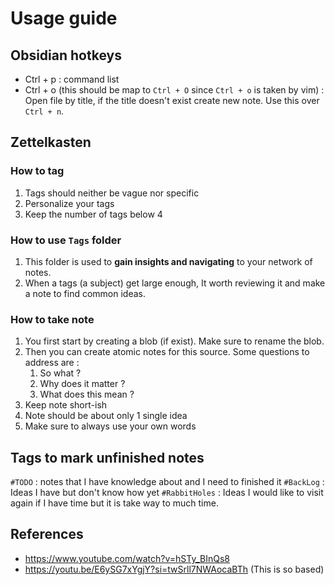 # Usage guide

## Obsidian hotkeys

- Ctrl + p : command list
- Ctrl + o (this should be map to `Ctrl + O` since `Ctrl + o` is taken by vim) : Open file by title, if the title doesn't exist create new note. Use this over `Ctrl + n`.

## Zettelkasten

### How to tag

1. Tags should neither be vague nor specific
2. Personalize your tags
3. Keep the number of tags below 4

### How to use `Tags` folder

1. This folder is used to **gain insights and navigating** to your network of notes.
2. When a tags (a subject) get large enough, It worth reviewing it and make a note to find common ideas.

### How to take note

1. You first start by creating a blob (if exist). Make sure to rename the blob.
2. Then you can create atomic notes for this source. Some questions to address are :
    1. So what ?
    2. Why does it matter ?
    3. What does this mean ?
3. Keep note short-ish
4. Note should be about only 1 single idea
5. Make sure to always use your own words

## Tags to mark unfinished notes

`#TODO` : notes that I have knowledge about and I need to finished it
`#BackLog` : Ideas I have but don't know how yet
`#RabbitHoles` : Ideas I would like to visit again if I have time but it is take way to much time.

## References

- <https://www.youtube.com/watch?v=hSTy_BInQs8>
- <https://youtu.be/E6ySG7xYgjY?si=twSrll7NWAocaBTh> (This is so based)
